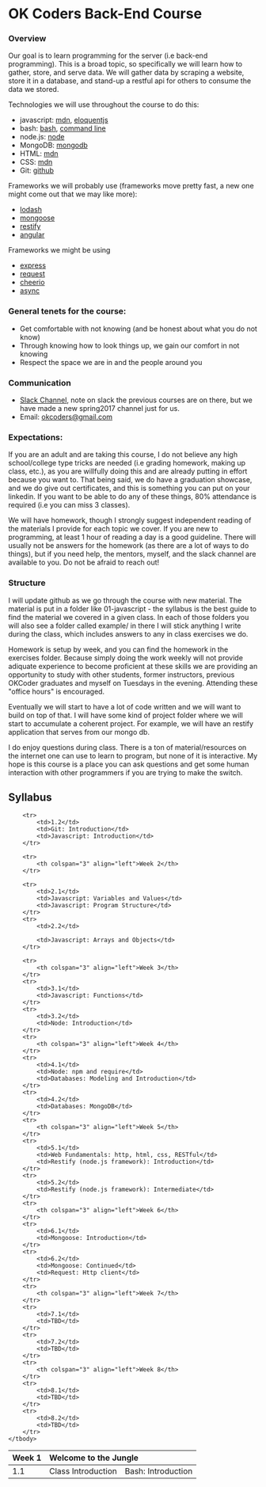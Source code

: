 # OK Coders Back-End Course

### Overview

Our goal is to learn programming for the server (i.e back-end programming). This
is a broad topic, so specifically we will learn how to gather, store, and serve
data. We will gather data by scraping a website, store it in a database, and
stand-up a restful api for others to consume the data we stored.

Technologies we will use throughout the course to do this:

- javascript: [mdn](https://developer.mozilla.org/en-US/docs/Web/JavaScript), [eloquentjs](http://eloquentjavascript.net/)
- bash: [bash](https://www.gnu.org/software/bash/), [command line](http://linuxcommand.org/tlcl.php)
- node.js: [node](https://nodejs.org/en/)
- MongoDB: [mongodb](https://www.mongodb.com/)
- HTML: [mdn](https://developer.mozilla.org/en-US/docs/Web/HTML)
- CSS: [mdn](https://developer.mozilla.org/en-US/docs/Web/CSS)
- Git: [github](http://rogerdudler.github.io/git-guide/)

Frameworks we will probably use (frameworks move pretty fast, a new one might
come out that we may like more):

- [lodash](https://lodash.com/)
- [mongoose](http://mongoosejs.com/)
- [restify](http://restify.com/)
- [angular](https://angularjs.org/)

Frameworks we might be using

- [express](http://expressjs.com/)
- [request](https://github.com/request/request)
- [cheerio](https://github.com/cheeriojs/cheerio)
- [async](https://github.com/caolan/async)

### General tenets for the course:

  - Get comfortable with not knowing (and be honest about what you do not know)
  - Through knowing how to look things up, we gain our comfort in not knowing
  - Respect the space we are in and the people around you

### Communication

- [Slack Channel](https://okcokcoders.slack.com), note on slack the previous courses are
  on there, but we have made a new spring2017 channel just for us.
- Email: okcoders@gmail.com

### Expectations:

If you are an adult and are taking this course, I do not believe any high
school/college type tricks are needed (i.e grading homework, making up
class, etc.), as you are willfully doing this and are already putting in effort
because you want to. That being said, we do have a graduation showcase, and we
do give out certificates, and this is something you can put on your linkedin. If
you want to be able to do any of these things, 80% attendance is required (i.e you
can miss 3 classes).

We will have homework, though I strongly suggest independent reading of the
materials I provide for each topic we cover. If you are new to programming, at
least 1 hour of reading a day is a good guideline. There will usually not be answers
for the homework (as there are a lot of ways to do things), but if you need
help, the mentors, myself, and the slack channel are available to you. Do not be
afraid to reach out!

### Structure

I will update github as we go through the course with new material. The material
is put in a folder like 01-javascript - the syllabus is the best guide to find
the material we covered in a given class. In each of those folders you will also
see a folder called example/ in there I will stick anything I write during the
class, which includes answers to any in class exercises we do.

Homework is setup by week, and you can find the homework in the exercises
folder. Because simply doing the work weekly will not provide adiquate experience
to become proficient at these skills we are providing an opportunity to study
with other students, former instructors, previous OKCoder graduates and myself on 
Tuesdays in the evening.  Attending these "office hours" is encouraged.

Eventually we will start to have a lot of code written and we will want to build
on top of that. I will have some kind of project folder where we will start to
accumulate a coherent project. For example, we will have an restify application
that serves from our mongo db.

I do enjoy questions during class. There is a ton of material/resources on the
internet one can use to learn to program, but none of it is interactive. My hope
is this course is a place you can ask questions and get some human interaction
with other programmers if you are trying to make the switch.

## Syllabus

<table>
	<thead>
		<tr>
			<th>Week 1</th>
            <th colspan="2" align="left">Welcome to the Jungle</th>
		</tr>
	</thead>
	<tbody>
        <tr>
			<td>1.1</td>
			<td>Class Introduction</td>
			<td>Bash: Introduction</td>
		</tr>
		
		<tr>
			<td>1.2</td>
            <td>Git: Introduction</td>
			<td>Javascript: Introduction</td>
		</tr>

		<tr>
			<th colspan="3" align="left">Week 2</th>
		</tr>
		
		<tr>
			<td>2.1</td>
			<td>Javascript: Variables and Values</td>
			<td>Javascript: Program Structure</td>
		</tr>
		<tr>
			<td>2.2</td>

			<td>Javascript: Arrays and Objects</td>
		</tr>

		<tr>
			<th colspan="3" align="left">Week 3</th>
		</tr>
		<tr>
			<td>3.1</td>
			<td>Javascript: Functions</td>
		</tr>
		<tr>
			<td>3.2</td>
            <td>Node: Introduction</td>
		</tr>
		<tr>
			<th colspan="3" align="left">Week 4</th>
		</tr>
		<tr>
			<td>4.1</td>
			<td>Node: npm and require</td>
			<td>Databases: Modeling and Introduction</td>
		</tr>
		<tr>
			<td>4.2</td>
			<td>Databases: MongoDB</td>
		</tr>
		<tr>
			<th colspan="3" align="left">Week 5</th>
		</tr>
		<tr>
			<td>5.1</td>
			<td>Web Fundamentals: http, html, css, RESTful</td>
			<td>Restify (node.js framework): Introduction</td>
		</tr>
		<tr>
			<td>5.2</td>
			<td>Restify (node.js framework): Intermediate</td>
		</tr>
		<tr>
			<th colspan="3" align="left">Week 6</th>
		</tr>
		<tr>
			<td>6.1</td>
			<td>Mongoose: Introduction</td>
		</tr>
		<tr>
			<td>6.2</td>
			<td>Mongoose: Continued</td>
			<td>Request: Http client</td>
		</tr>
		<tr>
			<th colspan="3" align="left">Week 7</th>
		</tr>
		<tr>
			<td>7.1</td>
			<td>TBD</td>
		</tr>
		<tr>
			<td>7.2</td>
			<td>TBD</td>
		</tr>
		<tr>
			<th colspan="3" align="left">Week 8</th>
		</tr>
		<tr>
			<td>8.1</td>
			<td>TBD</td>
		</tr>
		<tr>
			<td>8.2</td>
			<td>TBD</td>
		</tr>
	</tbody>
</table>

